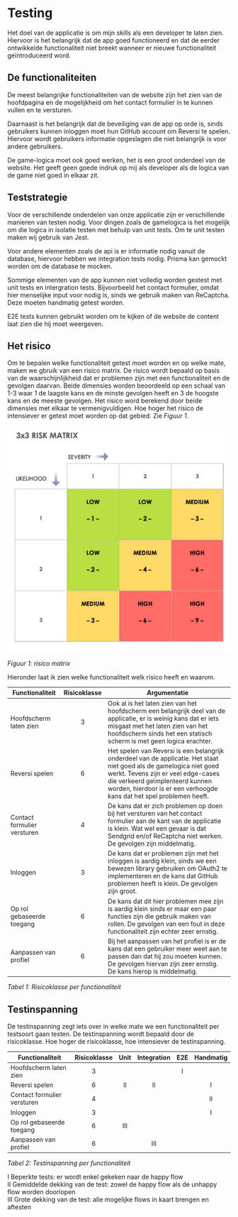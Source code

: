 # Testing

Het doel van de applicatie is om mijn skills als een developer te laten zien. Hiervoor is het belangrijk dat de app goed functioneerd en dat de eerder ontwikkelde functionaliteit niet breekt wanneer er nieuwe functionaliteit geïntroduceerd word.

## De functionaliteiten

De meest belangrijke functionaliteiten van de website zijn het zien van de hoofdpagina en de mogelijkheid om het contact formulier in te kunnen vullen en te versturen. 

Daarnaast is het belangrijk dat de beveiliging van de app op orde is, sinds gebruikers kunnen inloggen moet hun GitHub account om Reversi te spelen. Hiervoor wordt gebruikers informatie opgeslagen die niet belangrijk is voor andere gebruikers.

De game-logica moet ook goed werken, het is een groot onderdeel van de website. Het geeft geen goede indruk op mij als developer als de logica van de game niet goed in elkaar zit.

## Teststrategie

Voor de verschillende onderdelen van onze applicatie zijn er verschillende manieren van testen nodig. Voor dingen zoals de gamelogica is het mogelijk om die logica in isolatie testen met behulp van unit tests. Om te unit testen maken wij gebruik van Jest. 

Voor andere elementen zoals de api is er informatie nodig vanuit de database, hiervoor hebben we integration tests nodig. Prisma kan gemockt worden om de database te mocken.

Sommige elementen van de app kunnen niet volledig worden gestest met unit tests en intergration tests. Bijvoorbeeld het contact formulier, omdat hier menselijke input voor nodig is, sinds we gebruik maken van ReCaptcha. Deze moeten handmatig getest worden.

E2E tests kunnen gebruikt worden om te kijken of de website de content laat zien die hij moet weergeven.

## Het risico

Om te bepalen welke functionaliteit getest moet worden en op welke mate, maken we gbruik van een risico matrix. De risico wordt bepaald op basis van de waarschijnlijkheid dat er problemen zijn met een functionaliteit en de gevolgen daarvan. Beide dimensies worden beoordeeld op een schaal van 1-3 waar 1 de laagste kans en de minste gevolgen heeft en 3 de hoogste kans en de meeste gevolgen. Het risico word berekend door beide dimensies met elkaar te vermenigvuldigen. Hoe hoger het risico de intensiever er getest moet worden op dat gebied. Zie *Figuur 1*.

![3x3 Risk Matrix](./images/3x3%20Risk%20matrix.png)

*Figuur 1: risico matrix*

Hieronder laat ik zien welke functionaliteit welk risico heeft en waarom.

| Functionaliteit | Risicoklasse | Argumentatie |
| --- | :---: | --- |
| Hoofdscherm laten zien | 3 | Ook al is het laten zien van het hoofdscherm een belangrijk deel van de applicatie, er is weinig kans dat er iets misgaat met het laten zien van het hoofdscherm sinds het een statisch scherm is met geen logica erachter. |
| Reversi spelen | 6 | Het spelen van Reversi is een belangrijk onderdeel van de applicatie. Het staat niet goed als de gamelogica niet goed werkt. Tevens zijn er veel edge-cases die verkeerd geïmplenteerd kunnen worden, hierdoor is er een verhoogde kans dat het spel problemen heeft. |
| Contact formulier versturen | 4 | De kans dat er zich problemen op doen bij het versturen van het contact formulier aan de kant van de applicatie is klein. Wat wel een gevaar is dat Sendgrid en/of ReCaptcha niet werken. De gevolgen zijn middelmatig. |
| Inloggen | 3 | De kans dat er problemen zijn met het inloggen is aardig klein, sinds we een bewezen library gebruiken om OAuth2 te implementeren en de kans dat GitHub problemen heeft is klein. De gevolgen zijn groot. |
| Op rol gebaseerde toegang | 6 | De kans dat dit hier problemen mee zijn is aardig klein sinds er maar een paar functies zijn die gebruik maken van rollen. De gevolgen van een fout in deze functionaliteit zijn echter zeer ernstig. |
| Aanpassen van profiel | 6 | Bij het aanpassen van het profiel is er de kans dat een gebruiker meer weet aan te passen dan dat hij zou moeten kunnen. De gevolgen hiervan zijn zeer ernstig. De kans hierop is middelmatig. |

*Tabel 1: Risicoklasse per functionaliteit*

## Testinspanning

De testinspanning zegt iets over in welke mate we een functionaliteit per testsoort gaan testen. De testinspanning wordt bepaald door de risicoklasse. Hoe hoger de risicoklasse, hoe intensiever de testinspanning. 

| Functionaliteit | Risicoklasse | Unit | Integration | E2E | Handmatig |
| --- | :---: | :---: | :---: | :---: | :---: |
| Hoofdscherm laten zien | 3 |  |  | I |  |
| Reversi spelen | 6 | II | II |  | I |
| Contact formulier versturen | 4 |  |  |  | II |
| Inloggen | 3 |  |  |  | I |
| Op rol gebaseerde toegang | 6 | III |  |  |  |
| Aanpassen van profiel | 6 | | III |  |  |

*Tabel 2: Testinspanning per functionaliteit*

I Beperkte tests: er wordt enkel gekeken naar de happy flow  
II Gemiddelde dekking van de test: zowel de happy flow als de unhappy flow worden doorlopen  
III Grote dekking van de test: alle mogelijke flows in kaart brengen en aftesten
